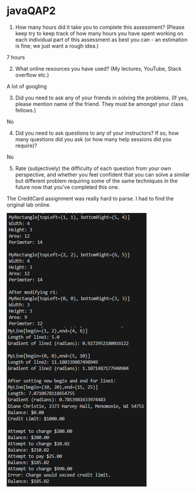 # javaQAP2

1. How many hours did it take you to complete this assessment? (Please keep try to keep track of how many hours you have spent working on each individual part of this assessment as best you can - an estimation is fine; we just want a rough idea.)

  7 hours

2. What online resources you have used? (My lectures, YouTube, Stack overflow etc.)

  A lot of googling

3. Did you need to ask any of your friends in solving the problems. (If yes, please mention name of the friend. They must be amongst your class fellows.)

  No

4. Did you need to ask questions to any of your instructors? If so, how many questions did you ask (or how many help sessions did you require)?

  No

5. Rate (subjectively) the difficulty of each question from your own perspective, and whether you feel confident that you can solve a similar but different problem requiring some of the same techniques in the future now that you’ve completed this one.

  The CreditCard assignment was really hard to parse. I had to find the original lab online.


  
![alt text](https://github.com/NyuSD/javaQAP2/blob/main/src/testsimg.png)

